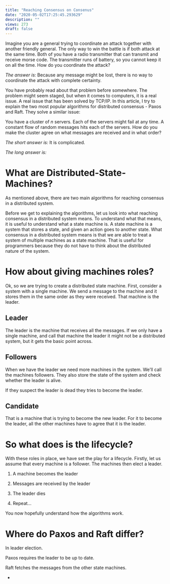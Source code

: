 ```yaml
---
title: "Reaching Consensus on Consenus"
date: "2020-05-02T17:25:45.293629"
description: ""
views: 273
draft: false
---
```

Imagine you are a general trying to coordinate an attack together with another friendly general. The only way to win the battle is if both attack at the same time. Both of you have a radio transmitter that can transmit and receive morse code. The transmitter runs of battery, so you cannot keep it on all the time. How do you coordinate the attack?

*The answer is:* Because any message might be lost, there is no way to coordinate the attack with complete certainty.

You have probably read about that problem before somewhere. The problem might seem staged, but when it comes to computers, it is a real issue. A real issue that has been solved by TCP/IP. In this article, I try to explain the two most popular algorithms for distributed consensus - Paxos and Raft. They solve a similar issue:

You have a cluster of *n* servers. Each of the servers might fail at any time. A constant flow of random messages hits each of the servers. How do you make the cluster agree on what messages are received and in what order?

*The short answer is:* It is complicated.

*The long answer is:*

What are Distributed-State-Machines?
====================================

As mentioned above, there are two main algorithms for reaching consensus in a distributed system.

Before we get to explaining the algorithms, let us look into what reaching consensus in a distributed system means. To understand what that means, it is useful to understand what a state machine is. A state machine is a system that stores a state, and given an action goes to another state. What consensus in a distributed system means is that we are able to treat a system of multiple machines as a state machine. That is useful for programmers because they do not have to think about the distributed nature of the system.

How about giving machines roles?
================================

Ok, so we are trying to create a distributed state machine. First, consider a system with a single machine. We send a message to the machine and it stores them in the same order as they were received. That machine is the leader.

Leader
------

The leader is the machine that receives all the messages. If we only have a single machine, and call that machine the leader it might not be a distributed system, but it gets the basic point across.

Followers
---------

When we have the leader we need more machines in the system. We'll call the machines followers. They also store the state of the system and check whether the leader is alive.

If they suspect the leader is dead they tries to become the leader.

Candidate 
----------

That is a machine that is trying to become the new leader. For it to become the leader, all the other machines have to agree that it is the leader.

So what does is the lifecycle?
==============================

With these roles in place, we have set the play for a lifecycle. Firstly, let us assume that every machine is a follower. The machines then elect a leader.

1.  A machine becomes the leader

2.  Messages are received by the leader

3.  The leader dies

4.  Repeat...

You now hopefully understand how the algorithms work.

Where do Paxos and Raft differ?
===============================

In leader election.

Paxos requires the leader to be up to date.

Raft fetches the messages from the other state machines.

-
